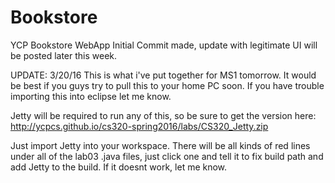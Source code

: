 # Bookstore
YCP Bookstore WebApp
Initial Commit made, update with legitimate UI will be posted later this week. 

UPDATE: 3/20/16
This is what i've put together for MS1 tomorrow. It would be best if you guys try to pull this to your home PC soon. 
If you have trouble importing this into eclipse let me know.

Jetty will be required to run any of this, so be sure to get the version here: http://ycpcs.github.io/cs320-spring2016/labs/CS320_Jetty.zip

Just import Jetty into your workspace. There will be all kinds of red lines under all of the lab03 .java files, just click one and tell it to fix build path and add Jetty to the build. If it doesnt work, let me know.

